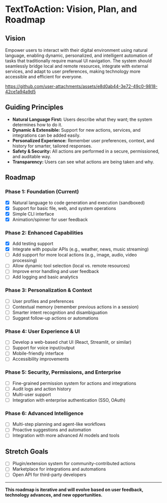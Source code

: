 # TextToAction: Vision, Plan, and Roadmap

## Vision
Empower users to interact with their digital environment using natural language, enabling dynamic, personalized, and intelligent automation of tasks that traditionally require manual UI navigation. The system should seamlessly bridge local and remote resources, integrate with external services, and adapt to user preferences, making technology more accessible and efficient for everyone.

https://github.com/user-attachments/assets/e8d0ab44-3e72-49c0-9818-42ce1a94a9d5

## Guiding Principles
- **Natural Language First:** Users describe what they want; the system determines how to do it.
- **Dynamic & Extensible:** Support for new actions, services, and integrations can be added easily.
- **Personalized Experience:** Remember user preferences, context, and history for smarter, tailored responses.
- **Safety & Security:** All actions are performed in a secure, permissioned, and auditable way.
- **Transparency:** Users can see what actions are being taken and why.

## Roadmap

### Phase 1: Foundation (Current)
- [x] Natural language to code generation and execution (sandboxed)
- [x] Support for basic file, web, and system operations
- [x] Simple CLI interface
- [x] Animation/spinner for user feedback

### Phase 2: Enhanced Capabilities
- [x] Add testing support
- [x] Integrate with popular APIs (e.g., weather, news, music streaming)
- [ ] Add support for more local actions (e.g., image, audio, video processing)
- [ ] Allow dynamic tool selection (local vs. remote resources)
- [ ] Improve error handling and user feedback
- [ ] Add logging and basic analytics

### Phase 3: Personalization & Context
- [ ] User profiles and preferences
- [ ] Contextual memory (remember previous actions in a session)
- [ ] Smarter intent recognition and disambiguation
- [ ] Suggest follow-up actions or automations

### Phase 4: User Experience & UI
- [ ] Develop a web-based chat UI (React, Streamlit, or similar)
- [ ] Support for voice input/output
- [ ] Mobile-friendly interface
- [ ] Accessibility improvements

### Phase 5: Security, Permissions, and Enterprise
- [ ] Fine-grained permission system for actions and integrations
- [ ] Audit logs and action history
- [ ] Multi-user support
- [ ] Integration with enterprise authentication (SSO, OAuth)

### Phase 6: Advanced Intelligence
- [ ] Multi-step planning and agent-like workflows
- [ ] Proactive suggestions and automation
- [ ] Integration with more advanced AI models and tools

## Stretch Goals
- [ ] Plugin/extension system for community-contributed actions
- [ ] Marketplace for integrations and automations
- [ ] Open API for third-party developers

---

**This roadmap is iterative and will evolve based on user feedback, technology advances, and new opportunities.**
